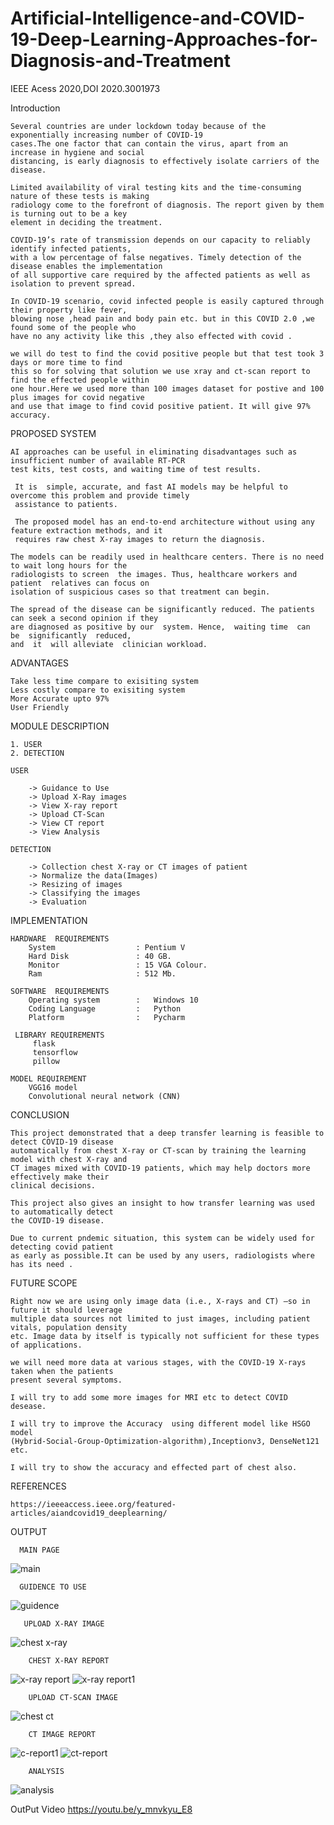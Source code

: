 # Artificial-Intelligence-and-COVID-19-Deep-Learning-Approaches-for-Diagnosis-and-Treatment
IEEE Acess 2020,DOI 2020.3001973

Introduction

    Several countries are under lockdown today because of the exponentially increasing number of COVID-19 
    cases.The one factor that can contain the virus, apart from an increase in hygiene and social 
    distancing, is early diagnosis to effectively isolate carriers of the disease.

    Limited availability of viral testing kits and the time-consuming nature of these tests is making 
    radiology come to the forefront of diagnosis. The report given by them is turning out to be a key 
    element in deciding the treatment. 
    
    COVID-19’s rate of transmission depends on our capacity to reliably identify infected patients, 
    with a low percentage of false negatives. Timely detection of the disease enables the implementation
    of all supportive care required by the affected patients as well as isolation to prevent spread.

    In COVID-19 scenario, covid infected people is easily captured through their property like fever,
    blowing nose ,head pain and body pain etc. but in this COVID 2.0 ,we found some of the people who
    have no any activity like this ,they also effected with covid . 
    
    we will do test to find the covid positive people but that test took 3 days or more time to find
    this so for solving that solution we use xray and ct-scan report to find the effected people within
    one hour.Here we used more than 100 images dataset for postive and 100 plus images for covid negative
    and use that image to find covid positive patient. It will give 97% accuracy.
    
 PROPOSED  SYSTEM

    AI approaches can be useful in eliminating disadvantages such as insufficient number of available RT-PCR
    test kits, test costs, and waiting time of test results.
    
     It is  simple, accurate, and fast AI models may be helpful to overcome this problem and provide timely
     assistance to patients. 
     
     The proposed model has an end-to-end architecture without using any feature extraction methods, and it
     requires raw chest X-ray images to return the diagnosis. 
     
    The models can be readily used in healthcare centers. There is no need to wait long hours for the
    radiologists to screen  the images. Thus, healthcare workers and patient  relatives can focus on
    isolation of suspicious cases so that treatment can begin.
    
    The spread of the disease can be significantly reduced. The patients can seek a second opinion if they
    are diagnosed as positive by our  system. Hence,  waiting time  can  be  significantly  reduced,
    and  it  will alleviate  clinician workload.
    
ADVANTAGES

    Take less time compare to exisiting system
    Less costly compare to exisiting system
    More Accurate upto 97% 
    User Friendly
    
MODULE DESCRIPTION

    1. USER
    2. DETECTION

    USER
      
        -> Guidance to Use
        -> Upload X-Ray images
        -> View X-ray report
        -> Upload CT-Scan
        -> View CT report
        -> View Analysis
    
    DETECTION

        -> Collection chest X-ray or CT images of patient
        -> Normalize the data(Images)
        -> Resizing of images
        -> Classifying the images
        -> Evaluation
    
IMPLEMENTATION

    HARDWARE  REQUIREMENTS 
        System	                : Pentium V 
        Hard Disk        	    : 40 GB.
        Monitor		            : 15 VGA Colour.
        Ram		                : 512 Mb.

    SOFTWARE  REQUIREMENTS
        Operating system 		: 	Windows 10
        Coding Language		    :	Python
        Platform			    :	Pycharm
        
     LIBRARY REQUIREMENTS
         flask
         tensorflow
         pillow

    MODEL REQUIREMENT
        VGG16 model
        Convolutional neural network (CNN)
        
CONCLUSION

    This project demonstrated that a deep transfer learning is feasible to detect COVID-19 disease
    automatically from chest X-ray or CT-scan by training the learning model with chest X-ray and
    CT images mixed with COVID-19 patients, which may help doctors more effectively make their
    clinical decisions.
    
    This project also gives an insight to how transfer learning was used to automatically detect
    the COVID-19 disease. 
    
    Due to current pndemic situation, this system can be widely used for detecting covid patient
    as early as possible.It can be used by any users, radiologists where has its need .
    
FUTURE SCOPE

    Right now we are using only image data (i.e., X-rays and CT) —so in future it should leverage
    multiple data sources not limited to just images, including patient vitals, population density
    etc. Image data by itself is typically not sufficient for these types of applications.

    we will need more data at various stages, with the COVID-19 X-rays taken when the patients
    present several symptoms.

    I will try to add some more images for MRI etc to detect COVID desease.

    I will try to improve the Accuracy  using different model like HSGO model
    (Hybrid-Social-Group-Optimization-algorithm),Inceptionv3, DenseNet121 etc.

    I will try to show the accuracy and effected part of chest also.
    
REFERENCES

    https://ieeeaccess.ieee.org/featured-articles/aiandcovid19_deeplearning/
    
OUTPUT

      MAIN PAGE
 ![main](https://user-images.githubusercontent.com/53348962/118993566-3f6f5200-b9a3-11eb-8ec2-5a2f51bf2819.png)
 
      GUIDENCE TO USE
 ![guidence](https://user-images.githubusercontent.com/53348962/118993667-5615a900-b9a3-11eb-84f2-8b8e183e5011.png)
 
       UPLOAD X-RAY IMAGE
 ![chest x-ray](https://user-images.githubusercontent.com/53348962/118993643-50b85e80-b9a3-11eb-8b4c-916649cfceb4.png)
 
        CHEST X-RAY REPORT
 ![x-ray report](https://user-images.githubusercontent.com/53348962/118993669-56ae3f80-b9a3-11eb-95a1-49a5bb01eae9.png)
![x-ray report1](https://user-images.githubusercontent.com/53348962/118993677-57df6c80-b9a3-11eb-930c-5ef79245be9f.png)

        UPLOAD CT-SCAN IMAGE
![chest ct](https://user-images.githubusercontent.com/53348962/118994364-e358fd80-b9a3-11eb-94a3-f31f2a1f25b7.png)

        CT IMAGE REPORT
![c-report1](https://user-images.githubusercontent.com/53348962/118994375-e5bb5780-b9a3-11eb-9c32-3431aeda0656.png)
![ct-report](https://user-images.githubusercontent.com/53348962/118994383-e8b64800-b9a3-11eb-9687-3770d70bbfcd.png)

        ANALYSIS
![analysis](https://user-images.githubusercontent.com/53348962/118994351-e18f3a00-b9a3-11eb-881e-88b2df3ff77b.png)


OutPut Video
https://youtu.be/y_mnvkyu_E8
    




     





